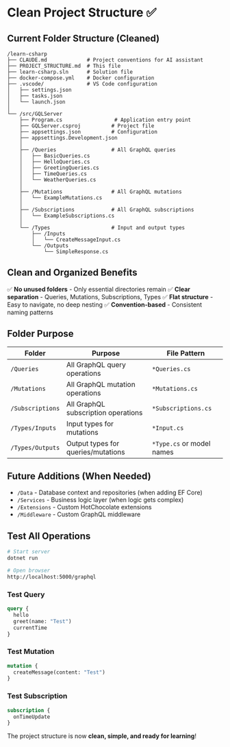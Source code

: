 # Clean Project Structure ✅

## Current Folder Structure (Cleaned)

```
/learn-csharp
├── CLAUDE.md             # Project conventions for AI assistant
├── PROJECT_STRUCTURE.md  # This file
├── learn-csharp.sln      # Solution file
├── docker-compose.yml    # Docker configuration
├── .vscode/              # VS Code configuration
│   ├── settings.json
│   ├── tasks.json
│   └── launch.json
│
└── /src/GQLServer
    ├── Program.cs                 # Application entry point
    ├── GQLServer.csproj          # Project file
    ├── appsettings.json          # Configuration
    ├── appsettings.Development.json
    │
    ├── /Queries                  # All GraphQL queries
    │   ├── BasicQueries.cs
    │   ├── HelloQueries.cs
    │   ├── GreetingQueries.cs
    │   ├── TimeQueries.cs
    │   └── WeatherQueries.cs
    │
    ├── /Mutations                # All GraphQL mutations
    │   └── ExampleMutations.cs
    │
    ├── /Subscriptions            # All GraphQL subscriptions
    │   └── ExampleSubscriptions.cs
    │
    └── /Types                    # Input and output types
        ├── /Inputs
        │   └── CreateMessageInput.cs
        └── /Outputs
            └── SimpleResponse.cs
```

## Clean and Organized Benefits

✅ **No unused folders** - Only essential directories remain
✅ **Clear separation** - Queries, Mutations, Subscriptions, Types
✅ **Flat structure** - Easy to navigate, no deep nesting
✅ **Convention-based** - Consistent naming patterns

## Folder Purpose

| Folder | Purpose | File Pattern |
|--------|---------|-------------|
| `/Queries` | All GraphQL query operations | `*Queries.cs` |
| `/Mutations` | All GraphQL mutation operations | `*Mutations.cs` |
| `/Subscriptions` | All GraphQL subscription operations | `*Subscriptions.cs` |
| `/Types/Inputs` | Input types for mutations | `*Input.cs` |
| `/Types/Outputs` | Output types for queries/mutations | `*Type.cs` or model names |

## Future Additions (When Needed)

- `/Data` - Database context and repositories (when adding EF Core)
- `/Services` - Business logic layer (when logic gets complex)
- `/Extensions` - Custom HotChocolate extensions
- `/Middleware` - Custom GraphQL middleware

## Test All Operations

```bash
# Start server
dotnet run

# Open browser
http://localhost:5000/graphql
```

### Test Query
```graphql
query {
  hello
  greet(name: "Test")
  currentTime
}
```

### Test Mutation
```graphql
mutation {
  createMessage(content: "Test")
}
```

### Test Subscription
```graphql
subscription {
  onTimeUpdate
}
```

The project structure is now **clean, simple, and ready for learning**!